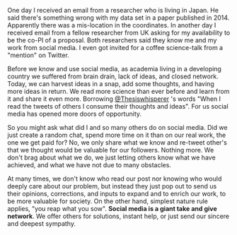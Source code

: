 One day I received an email from a researcher who is living in Japan. He said there's something wrong with my data set in a paper published in 2014. Apparently there was a mis-location in the coordinates. In another day I received email from a fellow researcher from UK asking for my availability to be the co-PI of a proposal. Both researchers said they know me and my work from social media. I even got invited for a coffee science-talk from a "mention" on Twitter. 

Before we know and use social media, as academia living in a developing country we suffered from brain drain, lack of ideas, and closed network. Today, we can harvest ideas in a snap, add some thoughts, and having more ideas in return. We read more science than ever before and learn from it and share it even more. Borrowing [@Thesiswhisperer](www.twitter.com/thesiswhisperer) 's words "When I read the tweets of others I consume their thoughts and ideas". For us social media has opened more doors of opportunity. 

So you might ask what did I and so many others do on social media. Did we just create a random chat, spend more time on it than on our real work, the one we get paid for? No, we only share what we know and re-tweet other's that we thought would be valuable for our followers. Nothing more. We don't brag about what we do, we just letting others know what we have achieved, and what we have not due to many obstacles.   

At many times, we don't know who read our post nor knowing who would deeply care about our problem, but instead they just pop out to send us their opinions, corrections, and inputs to expand and to enrich our work, to be more valuable for society. On the other hand, simplest nature rule applies, "you reap what you sow". __Social media is a giant take and give network__. We offer others for solutions, instant help, or just send our sincere and deepest sympathy. 